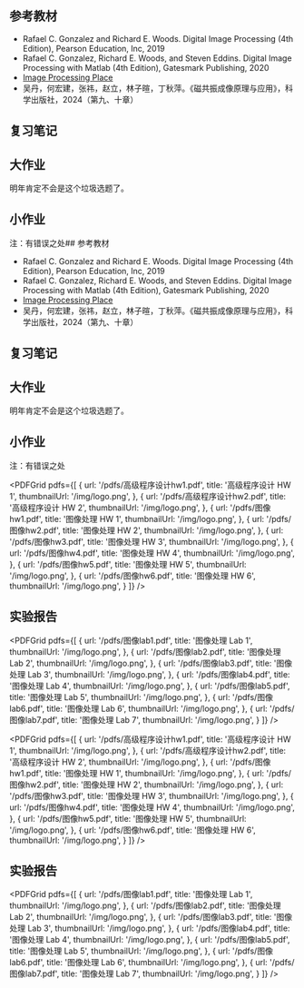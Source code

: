 ## 参考教材
- Rafael C. Gonzalez and Richard E. Woods. Digital Image Processing (4th Edition), Pearson Education, Inc, 2019
- Rafael C. Gonzalez, Richard E. Woods, and Steven Eddins. Digital Image Processing with Matlab (4th Edition), Gatesmark Publishing, 2020
- [Image Processing Place](https://www.imageprocessingplace.com/)
- 吴丹，何宏建，张祎，赵立，林子暄，丁秋萍。《磁共振成像原理与应用》，科学出版社，2024（第九、十章）

<PDFViewer 
  src="/pdfs/数字图像处理教材.pdf" 
  title="数字图像处理教材" 
  height={800}
  showToolbar={true}
/>

<PDFViewer 
  src="/pdfs/数字图像处理习题解答.pdf" 
  title="数字图像处理习题解答" 
  height={800}
  showToolbar={true}
/>


## 复习笔记

<FullPagePDFViewer src="/pdfs/生物医学图像处理复习笔记.pdf" title="生物医学图像处理复习笔记" />

## 大作业
明年肯定不会是这个垃圾选题了。

<FullPagePDFViewer src="/pdfs/生物医学图像处理实验报告.pdf" title="生物医学图像处理实验报告" />

## 小作业
注：有错误之处## 参考教材
- Rafael C. Gonzalez and Richard E. Woods. Digital Image Processing (4th Edition), Pearson Education, Inc, 2019
- Rafael C. Gonzalez, Richard E. Woods, and Steven Eddins. Digital Image Processing with Matlab (4th Edition), Gatesmark Publishing, 2020
- [Image Processing Place](https://www.imageprocessingplace.com/)
- 吴丹，何宏建，张祎，赵立，林子暄，丁秋萍。《磁共振成像原理与应用》，科学出版社，2024（第九、十章）

<PDFViewer 
  src="/pdfs/数字图像处理教材.pdf" 
  title="数字图像处理教材" 
  height={800}
  showToolbar={true}
/>

<PDFViewer 
  src="/pdfs/数字图像处理习题解答.pdf" 
  title="数字图像处理习题解答" 
  height={800}
  showToolbar={true}
/>


## 复习笔记

<FullPagePDFViewer src="/pdfs/生物医学图像处理复习笔记.pdf" title="生物医学图像处理复习笔记" />

## 大作业
明年肯定不会是这个垃圾选题了。

<FullPagePDFViewer src="/pdfs/生物医学图像处理实验报告.pdf" title="生物医学图像处理实验报告" />

## 小作业
注：有错误之处

<PDFGrid
  pdfs={[
    {
      url: '/pdfs/高级程序设计hw1.pdf',
      title: '高级程序设计 HW 1',
      thumbnailUrl: '/img/logo.png',
    },
    {
      url: '/pdfs/高级程序设计hw2.pdf',
      title: '高级程序设计 HW 2',
      thumbnailUrl: '/img/logo.png',
    },
    {
      url: '/pdfs/图像hw1.pdf',
      title: '图像处理 HW 1',
      thumbnailUrl: '/img/logo.png',
    },
    {
      url: '/pdfs/图像hw2.pdf',
      title: '图像处理 HW 2',
      thumbnailUrl: '/img/logo.png',
    },
    {
      url: '/pdfs/图像hw3.pdf',
      title: '图像处理 HW 3',
      thumbnailUrl: '/img/logo.png',
    },
    {
      url: '/pdfs/图像hw4.pdf',
      title: '图像处理 HW 4',
      thumbnailUrl: '/img/logo.png',
    },
    {
      url: '/pdfs/图像hw5.pdf',
      title: '图像处理 HW 5',
      thumbnailUrl: '/img/logo.png',
    },
    {
      url: '/pdfs/图像hw6.pdf',
      title: '图像处理 HW 6',
      thumbnailUrl: '/img/logo.png',
    }
  ]}
/>

## 实验报告

<PDFGrid
  pdfs={[
    {
      url: '/pdfs/图像lab1.pdf',
      title: '图像处理 Lab 1',
      thumbnailUrl: '/img/logo.png',
    },
    {
      url: '/pdfs/图像lab2.pdf',
      title: '图像处理 Lab 2',
      thumbnailUrl: '/img/logo.png',
    },
    {
      url: '/pdfs/图像lab3.pdf',
      title: '图像处理 Lab 3',
      thumbnailUrl: '/img/logo.png',
    },
    {
      url: '/pdfs/图像lab4.pdf',
      title: '图像处理 Lab 4',
      thumbnailUrl: '/img/logo.png',
    },
    {
      url: '/pdfs/图像lab5.pdf',
      title: '图像处理 Lab 5',
      thumbnailUrl: '/img/logo.png',
    },
    {
      url: '/pdfs/图像lab6.pdf',
      title: '图像处理 Lab 6',
      thumbnailUrl: '/img/logo.png',
    },
    {
      url: '/pdfs/图像lab7.pdf',
      title: '图像处理 Lab 7',
      thumbnailUrl: '/img/logo.png',
    }
  ]}
/>


<PDFGrid
  pdfs={[
    {
      url: '/pdfs/高级程序设计hw1.pdf',
      title: '高级程序设计 HW 1',
      thumbnailUrl: '/img/logo.png',
    },
    {
      url: '/pdfs/高级程序设计hw2.pdf',
      title: '高级程序设计 HW 2',
      thumbnailUrl: '/img/logo.png',
    },
    {
      url: '/pdfs/图像hw1.pdf',
      title: '图像处理 HW 1',
      thumbnailUrl: '/img/logo.png',
    },
    {
      url: '/pdfs/图像hw2.pdf',
      title: '图像处理 HW 2',
      thumbnailUrl: '/img/logo.png',
    },
    {
      url: '/pdfs/图像hw3.pdf',
      title: '图像处理 HW 3',
      thumbnailUrl: '/img/logo.png',
    },
    {
      url: '/pdfs/图像hw4.pdf',
      title: '图像处理 HW 4',
      thumbnailUrl: '/img/logo.png',
    },
    {
      url: '/pdfs/图像hw5.pdf',
      title: '图像处理 HW 5',
      thumbnailUrl: '/img/logo.png',
    },
    {
      url: '/pdfs/图像hw6.pdf',
      title: '图像处理 HW 6',
      thumbnailUrl: '/img/logo.png',
    }
  ]}
/>

## 实验报告

<PDFGrid
  pdfs={[
    {
      url: '/pdfs/图像lab1.pdf',
      title: '图像处理 Lab 1',
      thumbnailUrl: '/img/logo.png',
    },
    {
      url: '/pdfs/图像lab2.pdf',
      title: '图像处理 Lab 2',
      thumbnailUrl: '/img/logo.png',
    },
    {
      url: '/pdfs/图像lab3.pdf',
      title: '图像处理 Lab 3',
      thumbnailUrl: '/img/logo.png',
    },
    {
      url: '/pdfs/图像lab4.pdf',
      title: '图像处理 Lab 4',
      thumbnailUrl: '/img/logo.png',
    },
    {
      url: '/pdfs/图像lab5.pdf',
      title: '图像处理 Lab 5',
      thumbnailUrl: '/img/logo.png',
    },
    {
      url: '/pdfs/图像lab6.pdf',
      title: '图像处理 Lab 6',
      thumbnailUrl: '/img/logo.png',
    },
    {
      url: '/pdfs/图像lab7.pdf',
      title: '图像处理 Lab 7',
      thumbnailUrl: '/img/logo.png',
    }
  ]}
/>
